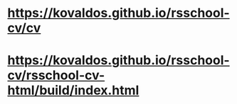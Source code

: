 # https://kovaldos.github.io/rsschool-cv/cv
# https://kovaldos.github.io/rsschool-cv/rsschool-cv-html/build/index.html
